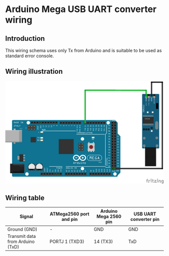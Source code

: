# Arduino Mega USB UART converter wiring

## Introduction

This wiring schema uses only Tx from Arduino and is suitable to be used as standard error console.

## Wiring illustration

![Arduino Mega USB Uart wiring.png](Arduino-Mega-USB-Uart-wiring.png)

## Wiring table

| Signal | ATMega2560 port and pin | Arduino Mega 2560 pin | USB UART converter pin |
| --- | --- | --- | --- |
| Ground (GND) | - | GND | GND |
| Transmit data  from Arduino (TxD) | PORTJ 1 (TXD3) | 14 (TX3) | TxD |

